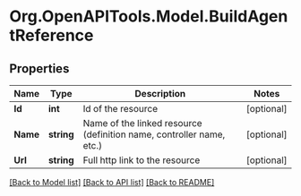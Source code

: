 # Org.OpenAPITools.Model.BuildAgentReference

## Properties

Name | Type | Description | Notes
------------ | ------------- | ------------- | -------------
**Id** | **int** | Id of the resource | [optional] 
**Name** | **string** | Name of the linked resource (definition name, controller name, etc.) | [optional] 
**Url** | **string** | Full http link to the resource | [optional] 

[[Back to Model list]](../README.md#documentation-for-models) [[Back to API list]](../README.md#documentation-for-api-endpoints) [[Back to README]](../README.md)

